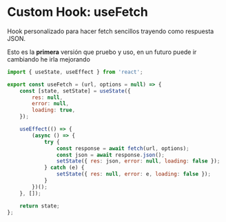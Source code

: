 # Custom Hook: useFetch

Hook personalizado para hacer fetch sencillos trayendo como respuesta JSON.

Esto es la **primera** versión que pruebo y uso, en un futuro puede ir cambiando he irla mejorando

```js
import { useState, useEffect } from 'react';

export const useFetch = (url, options = null) => {
	const [state, setState] = useState({
		res: null,
		error: null,
		loading: true,
	});

	useEffect(() => {
		(async () => {
			try {
				const response = await fetch(url, options);
				const json = await response.json();
				setState({ res: json, error: null, loading: false });
			} catch (e) {
				setState({ res: null, error: e, loading: false });
			}
		})();
	}, []);

	return state;
};
```
